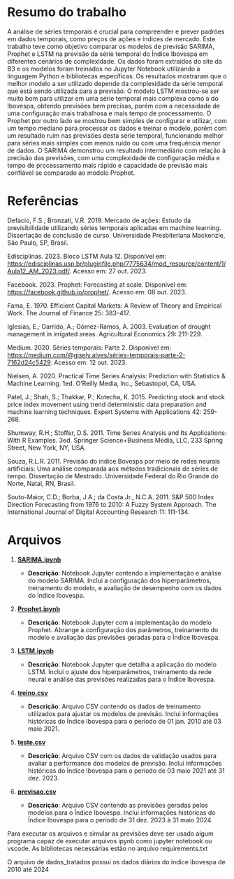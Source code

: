 # Resumo do trabalho
A análise de séries temporais é crucial para compreender e prever padrões em dados temporais, como preços de ações e índices de mercado. Este trabalho teve como objetivo comparar os modelos de previsão SARIMA, Prophet e LSTM na previsão da série temporal do Índice Ibovespa em diferentes cenários de complexidade. Os dados foram extraídos do site da B3 e os modelos foram treinados no Jupyter Notebook utilizando a linguagem Python e bibliotecas específicas. Os resultados mostraram que o melhor modelo a ser utilizado depende da complexidade da série temporal que está sendo utilizada para a previsão. O modelo LSTM mostrou-se ser muito bom para utilizar em uma série temporal mais complexa como a do Ibovespa, obtendo previsões bem precisas, porém com a necessidade de uma configuração mais trabalhosa e mais tempo de processamento. O Prophet por outro lado se mostrou bem simples de configurar e utilizar, com um tempo mediano para processar os dados e treinar o modelo, porém com um resultado ruim nas previsões desta série temporal, funcionando melhor para séries mais simples com menos ruído ou com uma frequência menor de dados. O SARIMA demonstrou um resultado intermediário com relação à precisão das previsões, com uma complexidade de configuração média e tempo de processamento mais rápido e capacidade de previsão mais confiável se comparado ao modelo Prophet.

# Referências

Defacio, F.S.; Bronzati, V.R. 2019. Mercado de ações: Estudo da previsibilidade utilizando séries temporais aplicadas em machine learning. Dissertação de conclusão de curso. Universidade Presbiteriana Mackenzie, São Paulo, SP, Brasil.

Edisciplinas. 2023. Bloco LSTM Aula 12. Disponível em: https://edisciplinas.usp.br/pluginfile.php/7775634/mod_resource/content/1/Aula12_AM_2023.pdf/. Acesso em: 27 out. 2023.

Facebook. 2023. Prophet: Forecasting at scale. Disponível em: https://facebook.github.io/prophet/. Acesso em: 08 out. 2023.

Fama, E. 1970. Efficient Capital Markets: A Review of Theory and Empirical Work. The Journal of Finance 25: 383–417.

Iglesias, E.; Garrido, A.; Gómez-Ramos, A. 2003. Evaluation of drought management in irrigated areas. Agricultural Economics 29: 211-229.

Medium. 2020. Séries temporais: Parte 2. Disponível em: https://medium.com/@gisely.alves/séries-temporais-parte-2-7162d24c5429. Acesso em: 12 out. 2023.

Nielsen, A. 2020. Practical Time Series Analysis: Prediction with Statistics & Machine Learning. 1ed. O’Reilly Media, Inc., Sebastopol, CA, USA.

Patel, J.; Shah, S.; Thakkar, P.; Kotecha, K. 2015. Predicting stock and stock price index movement using trend deterministic data preparation and machine learning techniques. Expert Systems with Applications 42: 259-268.

Shumway, R.H.; Stoffer, D.S. 2011. Time Series Analysis and Its Applications: With R Examples. 3ed. Springer Science+Business Media, LLC, 233 Spring Street, New York, NY, USA.

Souza, R.L.R. 2011. Previsão do índice Bovespa por meio de redes neurais artificiais: Uma análise comparada aos métodos tradicionais de séries de tempo. Dissertação de Mestrado. Universidade Federal do Rio Grande do Norte, Natal, RN, Brasil.

Souto-Maior, C.D.; Borba, J.A.; da Costa Jr., N.C.A. 2011. S&P 500 Index Direction Forecasting from 1976 to 2010: A Fuzzy System Approach. The International Journal of Digital Accounting Research 11: 111-134.


# Arquivos

1. **[SARIMA.ipynb](https://github.com/AllexRocha/tcc_usp_esalq/blob/master/previsao_SARIMA.ipynb)**
   - **Descrição**: Notebook Jupyter contendo a implementação e análise do modelo SARIMA. Inclui a configuração dos hiperparâmetros, treinamento do modelo, e avaliação de desempenho com os dados do Índice Ibovespa.

2. **[Prophet.ipynb](https://github.com/AllexRocha/tcc_usp_esalq/blob/master/previsao_Prophet.ipynb)**
   - **Descrição**: Notebook Jupyter com a implementação do modelo Prophet. Abrange a configuração dos parâmetros, treinamento do modelo e avaliação das previsões geradas para o Índice Ibovespa.

3. **[LSTM.ipynb](https://github.com/AllexRocha/tcc_usp_esalq/blob/master/Previsao_LSTM.ipynb)**
   - **Descrição**: Notebook Jupyter que detalha a aplicação do modelo LSTM. Inclui o ajuste dos hiperparâmetros, treinamento da rede neural e análise das previsões realizadas para o Índice Ibovespa.

4. **[treino.csv](https://github.com/AllexRocha/tcc_usp_esalq/blob/master/dados_tratados/treino.csv)**
   - **Descrição**: Arquivo CSV contendo os dados de treinamento utilizados para ajustar os modelos de previsão. Inclui informações históricas do Índice Ibovespa para o período de 01 jan. 2010  até 03 maio 2021.

5. **[teste.csv](https://github.com/AllexRocha/tcc_usp_esalq/blob/master/dados_tratados/teste.csv)**
   - **Descrição**: Arquivo CSV com os dados de validação usados para avaliar a performance dos modelos de previsão. Inclui informações históricas do Índice Ibovespa para o período de 03 maio 2021 até 31 dez. 2023.

6. **[previsao.csv](https://github.com/AllexRocha/tcc_usp_esalq/blob/master/dados_tratados/previsao.csv)**
   - **Descrição**: Arquivo CSV contendo as previsões geradas pelos modelos para o Índice Ibovespa. Inclui informações históricas do Índice Ibovespa para o período de 31 dez. 2023 à 31 maio 2024.


Para executar os arquivos e simular as previsões deve ser usado algum programa capaz de executar arquivos ipynb como jupyter notebook ou vscode.
As bibliotecas necessárias estão no arquivo requirements.txt

O arquivo de dados_tratados possui os dados diários do índice ibovespa de 2010 até 2024
